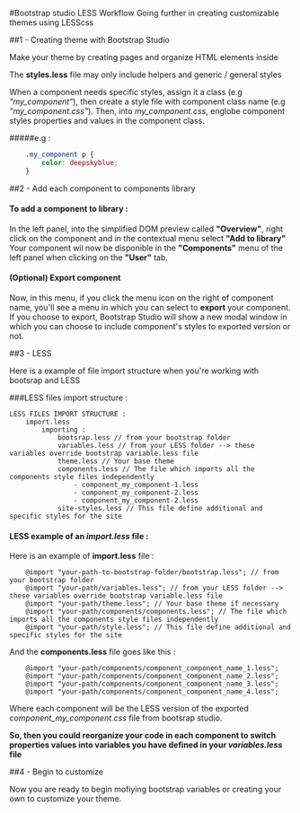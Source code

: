 #Bootstrap studio LESS Workflow
Going further in creating customizable themes using LESScss

##1 - Creating theme with Bootstrap Studio

Make your theme by creating pages and organize HTML elements inside

The **styles.less** file may only include helpers and generic / general styles

When a component needs specific styles, assign it a class (e.g *"my_component"*), then create a style file with component class name (e.g *"my_component.css"*).
Then, into *my_component.css*, englobe component styles properties and values in the component class.

#####e.g :
```css
    .my_component p {
        color: deepskyblue;
    }
```

##2 - Add each component to components library

#### To add a component to library :
In the left panel, into the simplified DOM preview called **"Overview"**, right click on the component and in the contextual menu select **"Add to library"**
Your component wil now be disponible in the **"Components"** menu of the left panel when clicking on the **"User"** tab.
#### (Optional) Export component
Now, in this menu, if you click the menu icon on the right of component name, you'll see a menu in which you can select to **export** your component.
If you choose to export, Bootstrap Studio will show a new modal window in which you can choose to include component's styles to exported version or not.

##3 - LESS

Here is a example of file import structure when you're working with bootsrap and LESS

###LESS files import structure :

```
LESS FILES IMPORT STRUCTURE :
    import.less
        importing :
            bootsrap.less // from your bootstrap folder
            variables.less // from your LESS folder --> these variables override bootstrap variable.less file
            theme.less // Your base theme
            components.less // The file which imports all the components style files independently
                - component_my_component-1.less
                - component_my_component-2.less
                - component_my_component-2.less
            site-styles.less // This file define additional and specific styles for the site

```

#### LESS example of an *import.less* file :

Here is an example of **import.less** file :

```less
    @import "your-path-to-bootstrap-folder/bootstrap.less"; // from your bootstrap folder
    @import "your-path/variables.less"; // from your LESS folder --> these variables override bootstrap variable.less file
    @import "your-path/theme.less"; // Your base theme if necessary
    @import "your-path/components/components.less"; // The file which imports all the components style files independently
    @import "your-path/style.less"; // This file define additional and specific styles for the site
```

And the **components.less** file goes like this :

```less
    @import "your-path/components/component_component_name_1.less";
    @import "your-path/components/component_component_name_2.less";
    @import "your-path/components/component_component_name_3.less";
    @import "your-path/components/component_component_name_4.less";
```

Where each component will be the LESS version of the exported *component_my_component.css* file from bootsrap studio.

**So, then you could reorganize your code in each component to switch properties values into variables you have defined in your *variables.less* file**

##4 - Begin to customize

Now you are ready to begin mofiying bootstrap variables or creating your own to customize your theme.